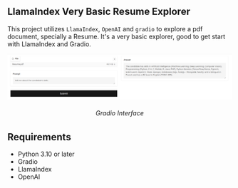 ## LlamaIndex Very Basic Resume Explorer

This project utilizes `LlamaIndex`, `OpenAI` and `gradio` to explore a pdf document, specially a Resume. It's a very basic explorer, good to get start with LlamaIndex and Gradio.

<p align="center">
  <img src="./examples/gradio-ui.png">
  <h6 align="center">
    Gradio Interface
  </h6>  
</p>


## Requirements

- Python 3.10 or later
- Gradio
- LlamaIndex
- OpenAI
